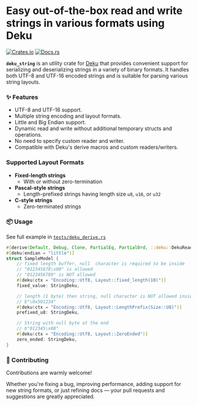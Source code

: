 # Easy out-of-the-box read and write strings in various formats using Deku

[![Crates.io](https://img.shields.io/crates/v/deku_string.svg)](https://crates.io/crates/deku_string)
[![Docs.rs](https://docs.rs/deku_string/badge.svg)](https://docs.rs/deku_string)

**`deku_string`** is an utility crate for [Deku](https://docs.rs/deku) that provides convenient support
for serializing and deserializing strings in a variety of binary formats.
It handles both UTF-8 and UTF-16 encoded strings and is suitable for parsing various string layouts.

### ✨ Features

* UTF-8 and UTF-16 support.
* Multiple string encoding and layout formats.
* Little and Big Endian support.
* Dynamic read and write without additional temporary structs and operations.
* No need to specify custom reader and writer.
* Compatible with Deku's derive macros and custom readers/writers.

### Supported Layout Formats

* **Fixed-length strings**
  * With or without zero-termination
* **Pascal-style strings**
  * Length-prefixed strings having length size `u8`, `u16`, or `u32`
* **C-style strings**
  * Zero-terminated strings

### 📦 Usage

See full example in [`tests/deku_derive.rs`](./tests/deku_derive.rs)

```rust
#[derive(Default, Debug, Clone, PartialEq, PartialOrd, ::deku::DekuRead, ::deku::DekuWrite)]
#[deku(endian = "little")]
struct SampleModel {
    // fixed length buffer, null  character is required to be inside
    // "012345678\x00" is allowed
    // "0123456789" is NOT allowed
    #[deku(ctx = "Encoding::Utf8, Layout::fixed_length(10)")]
    fixed_value: StringDeku,

    // length (1 byte) then string, null character is NOT allowed inside
    // b"\0x501234"
    #[deku(ctx = "Encoding::Utf8, Layout::LengthPrefix(Size::U8)")]
    prefixed_u8: StringDeku,

    // String with null byte at the end
    // b"012345\x00"
    #[deku(ctx = "Encoding::Utf8, Layout::ZeroEnded")]
    zero_ended: StringDeku,
}
```

### 🤝 Contributing

Contributions are warmly welcome!

Whether you're fixing a bug, improving performance, adding support for new string formats, or just refining docs — your pull requests and suggestions are greatly appreciated.
